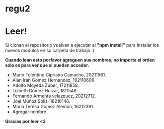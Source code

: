 # regu2
# Leer!

Si clonan el repositorio vuelvan a ejecutar el <b>"npm install"</b> para instalar los nuevos modulos en su carpeta de trabajo :)


<b>Cuando lean esto porfavor agreguen sus nombres, no importa el orden solo es para ver que si pueden acceder.</b>

<ul>
  <li>Mario Tolentino Cipriano Camacho, 20211961.</li>
  <li>Alan Iran Gomez Hernandez, 192110606</li>
  <li>Adolfo Moyeda Zuber, 17211858.</li>
  <li>Lizbeth Gómez Huizar, 1811548.</li>
  <li>Fernando Armenta velazquez, 20212712.</li>
  <li>Joel Muñoz Solis, 18210146.</li>
  <li>María Teresa Gómez Alemón, 16212391.</li>
  <li>Agregar nombre</li>
</ul>

<b>Gracias por leer <3</b>
